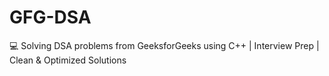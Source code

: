 # GFG-DSA
💻 Solving DSA problems from GeeksforGeeks using C++ | Interview Prep | Clean &amp; Optimized Solutions
